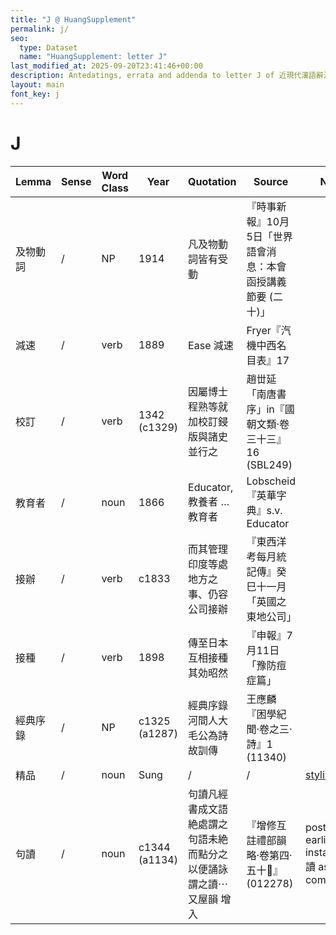 ```yaml
---
title: "J @ HuangSupplement"
permalink: j/
seo:
  type: Dataset
  name: "HuangSupplement: letter J"
last_modified_at: 2025-09-20T23:41:46+00:00
description: Antedatings, errata and addenda to letter J of 近現代漢語辭源
layout: main
font_key: j
---
```

# J

<!-- Anything not in the table must be before this comment. -->

Lemma|Sense|Word Class|Year|Quotation|Source|Note|
---|---|---|---|---|---|---|
及物動詞|/|NP|1914|凡及物動詞皆有受動|『時事新報』10月5日「世界語會消息：本會函授講義節要 (二十)」||
減速|/|verb|1889|Ease 減速|Fryer『汽機中西名目表』17||
校訂|/|verb|1342 (c1329)|因屬博士程熟等就加校訂鋟版與諸史並行之|趙丗延「南唐書序」in『國朝文類·卷三十三』16 (SBL249)||
教育者|/|noun|1866|Educator, 教養者 … 教育者|Lobscheid『英華字典』s.v. Educator||
接辦|/|verb|c1833|而其管理印度等處地方之事、仍容公司接辦|『東西洋考每月統記傳』癸巳十一月「英國之東地公司」||
接種|/|verb|1898|傳至日本互相接種其効昭然|『申報』7月11日「豫防痘症篇」||
經典序錄|/|NP|c1325 (a1287)|經典序錄河間人大毛公為詩故訓傳|王應麟『困學紀聞·卷之三·詩』1 (11340)||
精品|/|noun|Sung|/|/|[stylistics](https://t18d.github.io/HuangSupplement/style/#:~:text=精品)|
句讀|/|noun|c1344 (a1134)|句讀凡經書成文語絶處謂之句語未絶而點分之以便誦詠謂之讀⋯又屋韻 增入|『增修互註禮部韻略·卷第四·五十󶤾』(012278)|postdating: earliest instance of 讀 as comma|
